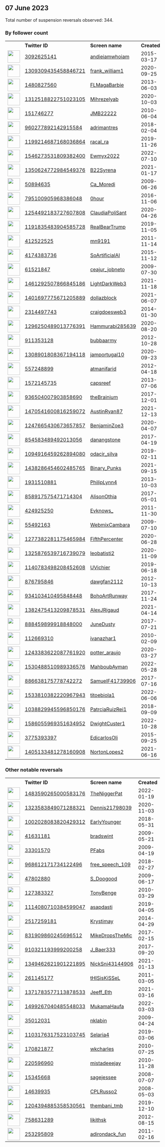 
## 07 June 2023
Total number of suspension reversals observed: 344.

### By follower count
<table><tr><th></th><th align="left">Twitter ID</th><th align="left">Screen name</th>
<th align="left">Created</th><th align="left">Status</th><th align="left">Suspended</th><th align="left">Followers</th>
<tr><td><a href="https://pbs.twimg.com/profile_images/824429021098303488/iFgEVFDI_normal.jpg"><img src="https://pbs.twimg.com/profile_images/824429021098303488/iFgEVFDI_normal.jpg" width="40px" height="40px" align="center"/></a></td><td><a href="https://twitter.com/intent/user?user_id=3092625141">3092625141</a></td><td><a href="https://twitter.com/andieiamwhoiam">andieiamwhoiam</a></td><td>2015-03-17</td><td align="center"></td><td></td><td>28393</td></tr>
<tr><td><a href="https://pbs.twimg.com/profile_images/1581485499285471232/lJlhtBHv_normal.jpg"><img src="https://pbs.twimg.com/profile_images/1581485499285471232/lJlhtBHv_normal.jpg" width="40px" height="40px" align="center"/></a></td><td><a href="https://twitter.com/intent/user?user_id=1309309435458846721">1309309435458846721</a></td><td><a href="https://twitter.com/frank_william1">frank_william1</a></td><td>2020-09-25</td><td align="center"></td><td>2023-03-04</td><td>22718</td></tr>
<tr><td><a href="https://pbs.twimg.com/profile_images/1666339820375769089/3tMLOmSw_normal.jpg"><img src="https://pbs.twimg.com/profile_images/1666339820375769089/3tMLOmSw_normal.jpg" width="40px" height="40px" align="center"/></a></td><td><a href="https://twitter.com/intent/user?user_id=1480827560">1480827560</a></td><td><a href="https://twitter.com/FLMagaBarbie">FLMagaBarbie</a></td><td>2013-06-03</td><td align="center"></td><td>2023-04-22</td><td>22422</td></tr>
<tr><td><a href="https://pbs.twimg.com/profile_images/1666206983295229961/Iqk5PCDo_normal.jpg"><img src="https://pbs.twimg.com/profile_images/1666206983295229961/Iqk5PCDo_normal.jpg" width="40px" height="40px" align="center"/></a></td><td><a href="https://twitter.com/intent/user?user_id=1312518822751023105">1312518822751023105</a></td><td><a href="https://twitter.com/Mihrezelyab">Mihrezelyab</a></td><td>2020-10-03</td><td align="center"></td><td></td><td>20110</td></tr>
<tr><td><a href="https://pbs.twimg.com/profile_images/1550271652348526592/Zup1fdKK_normal.jpg"><img src="https://pbs.twimg.com/profile_images/1550271652348526592/Zup1fdKK_normal.jpg" width="40px" height="40px" align="center"/></a></td><td><a href="https://twitter.com/intent/user?user_id=151746277">151746277</a></td><td><a href="https://twitter.com/JMB22222">JMB22222</a></td><td>2010-06-04</td><td align="center"></td><td>2022-10-21</td><td>18149</td></tr>
<tr><td><a href="https://pbs.twimg.com/profile_images/1666529333916192772/AKubbsq0_normal.jpg"><img src="https://pbs.twimg.com/profile_images/1666529333916192772/AKubbsq0_normal.jpg" width="40px" height="40px" align="center"/></a></td><td><a href="https://twitter.com/intent/user?user_id=960277892142915584">960277892142915584</a></td><td><a href="https://twitter.com/adrimantres">adrimantres</a></td><td>2018-02-04</td><td align="center"></td><td>2023-03-04</td><td>15685</td></tr>
<tr><td><a href="https://pbs.twimg.com/profile_images/1590147034883174401/ii6qzvgt_normal.jpg"><img src="https://pbs.twimg.com/profile_images/1590147034883174401/ii6qzvgt_normal.jpg" width="40px" height="40px" align="center"/></a></td><td><a href="https://twitter.com/intent/user?user_id=1199214687168036864">1199214687168036864</a></td><td><a href="https://twitter.com/racal_ra">racal_ra</a></td><td>2019-11-26</td><td align="center"></td><td>2023-04-30</td><td>13849</td></tr>
<tr><td><a href="https://pbs.twimg.com/profile_images/1623987547100643329/jo4S_dtJ_normal.jpg"><img src="https://pbs.twimg.com/profile_images/1623987547100643329/jo4S_dtJ_normal.jpg" width="40px" height="40px" align="center"/></a></td><td><a href="https://twitter.com/intent/user?user_id=1546273531809382400">1546273531809382400</a></td><td><a href="https://twitter.com/Ewmyx2022">Ewmyx2022</a></td><td>2022-07-10</td><td align="center"></td><td>2023-03-15</td><td>13665</td></tr>
<tr><td><a href="https://pbs.twimg.com/profile_images/1647785693597388803/jfzZUUQc_normal.jpg"><img src="https://pbs.twimg.com/profile_images/1647785693597388803/jfzZUUQc_normal.jpg" width="40px" height="40px" align="center"/></a></td><td><a href="https://twitter.com/intent/user?user_id=1350624772984549376">1350624772984549376</a></td><td><a href="https://twitter.com/B22Syrena">B22Syrena</a></td><td>2021-01-17</td><td align="center"></td><td></td><td>10304</td></tr>
<tr><td><a href="https://pbs.twimg.com/profile_images/1575635361912561665/RpKEvcEU_normal.jpg"><img src="https://pbs.twimg.com/profile_images/1575635361912561665/RpKEvcEU_normal.jpg" width="40px" height="40px" align="center"/></a></td><td><a href="https://twitter.com/intent/user?user_id=50894635">50894635</a></td><td><a href="https://twitter.com/Ca_Moredi">Ca_Moredi</a></td><td>2009-06-26</td><td align="center"></td><td>2022-10-17</td><td>9662</td></tr>
<tr><td><a href="https://pbs.twimg.com/profile_images/1667336255296741376/cn3d0m8m_normal.jpg"><img src="https://pbs.twimg.com/profile_images/1667336255296741376/cn3d0m8m_normal.jpg" width="40px" height="40px" align="center"/></a></td><td><a href="https://twitter.com/intent/user?user_id=795100905968386048">795100905968386048</a></td><td><a href="https://twitter.com/0hour">0hour</a></td><td>2016-11-06</td><td align="center"></td><td></td><td>9230</td></tr>
<tr><td><a href="https://pbs.twimg.com/profile_images/1618709101374050306/ac3aTwCC_normal.jpg"><img src="https://pbs.twimg.com/profile_images/1618709101374050306/ac3aTwCC_normal.jpg" width="40px" height="40px" align="center"/></a></td><td><a href="https://twitter.com/intent/user?user_id=1254492183727607808">1254492183727607808</a></td><td><a href="https://twitter.com/ClaudiaPoliSant">ClaudiaPoliSant</a></td><td>2020-04-26</td><td align="center"></td><td>2022-11-08</td><td>8628</td></tr>
<tr><td><a href="https://pbs.twimg.com/profile_images/1272595260435243010/jDSD8FJ__normal.jpg"><img src="https://pbs.twimg.com/profile_images/1272595260435243010/jDSD8FJ__normal.jpg" width="40px" height="40px" align="center"/></a></td><td><a href="https://twitter.com/intent/user?user_id=1191835483904585728">1191835483904585728</a></td><td><a href="https://twitter.com/RealBearTrump">RealBearTrump</a></td><td>2019-11-05</td><td align="center"></td><td></td><td>7358</td></tr>
<tr><td><a href="https://pbs.twimg.com/profile_images/1502337617957957645/NN23FNma_normal.jpg"><img src="https://pbs.twimg.com/profile_images/1502337617957957645/NN23FNma_normal.jpg" width="40px" height="40px" align="center"/></a></td><td><a href="https://twitter.com/intent/user?user_id=412522525">412522525</a></td><td><a href="https://twitter.com/mn9191">mn9191</a></td><td>2011-11-14</td><td align="center"></td><td>2023-05-25</td><td>7261</td></tr>
<tr><td><a href="https://pbs.twimg.com/profile_images/1659958968465104897/2OCDHqIL_normal.jpg"><img src="https://pbs.twimg.com/profile_images/1659958968465104897/2OCDHqIL_normal.jpg" width="40px" height="40px" align="center"/></a></td><td><a href="https://twitter.com/intent/user?user_id=4174383736">4174383736</a></td><td><a href="https://twitter.com/SoArtificialAI">SoArtificialAI</a></td><td>2015-11-12</td><td align="center"></td><td>2023-03-29</td><td>7176</td></tr>
<tr><td><a href="https://pbs.twimg.com/profile_images/1639849875817873410/asRZUDoO_normal.jpg"><img src="https://pbs.twimg.com/profile_images/1639849875817873410/asRZUDoO_normal.jpg" width="40px" height="40px" align="center"/></a></td><td><a href="https://twitter.com/intent/user?user_id=61521847">61521847</a></td><td><a href="https://twitter.com/ceajur_jobneto">ceajur_jobneto</a></td><td>2009-07-30</td><td align="center"></td><td></td><td>6731</td></tr>
<tr><td><a href="https://pbs.twimg.com/profile_images/1575129345567428612/Ejgeg_y5_normal.jpg"><img src="https://pbs.twimg.com/profile_images/1575129345567428612/Ejgeg_y5_normal.jpg" width="40px" height="40px" align="center"/></a></td><td><a href="https://twitter.com/intent/user?user_id=1461292507866845186">1461292507866845186</a></td><td><a href="https://twitter.com/LightDarkWeb3">LightDarkWeb3</a></td><td>2021-11-18</td><td align="center"></td><td>2023-06-01</td><td>5846</td></tr>
<tr><td><a href="https://pbs.twimg.com/profile_images/1667321152522289153/_zW0g8PJ_normal.png"><img src="https://pbs.twimg.com/profile_images/1667321152522289153/_zW0g8PJ_normal.png" width="40px" height="40px" align="center"/></a></td><td><a href="https://twitter.com/intent/user?user_id=1401697775671205889">1401697775671205889</a></td><td><a href="https://twitter.com/dollazblock">dollazblock</a></td><td>2021-06-07</td><td align="center"></td><td>2023-06-01</td><td>5839</td></tr>
<tr><td><a href="https://pbs.twimg.com/profile_images/1597927206541467649/RbBKx9dZ_normal.jpg"><img src="https://pbs.twimg.com/profile_images/1597927206541467649/RbBKx9dZ_normal.jpg" width="40px" height="40px" align="center"/></a></td><td><a href="https://twitter.com/intent/user?user_id=2314497743">2314497743</a></td><td><a href="https://twitter.com/craigdoesweb3">craigdoesweb3</a></td><td>2014-01-30</td><td align="center"></td><td>2023-06-01</td><td>5750</td></tr>
<tr><td><a href="https://pbs.twimg.com/profile_images/1523613642876325888/TcbH7tCz_normal.jpg"><img src="https://pbs.twimg.com/profile_images/1523613642876325888/TcbH7tCz_normal.jpg" width="40px" height="40px" align="center"/></a></td><td><a href="https://twitter.com/intent/user?user_id=1296250489013776391">1296250489013776391</a></td><td><a href="https://twitter.com/Hammurabi285639">Hammurabi285639</a></td><td>2020-08-20</td><td align="center"></td><td></td><td>5534</td></tr>
<tr><td><a href="https://pbs.twimg.com/profile_images/1220511851756302336/ysvBDFpo_normal.jpg"><img src="https://pbs.twimg.com/profile_images/1220511851756302336/ysvBDFpo_normal.jpg" width="40px" height="40px" align="center"/></a></td><td><a href="https://twitter.com/intent/user?user_id=911353128">911353128</a></td><td><a href="https://twitter.com/bubbaarmy">bubbaarmy</a></td><td>2012-10-28</td><td align="center"></td><td></td><td>5381</td></tr>
<tr><td><a href="https://pbs.twimg.com/profile_images/1467675293473255425/0WAv_gj9_normal.jpg"><img src="https://pbs.twimg.com/profile_images/1467675293473255425/0WAv_gj9_normal.jpg" width="40px" height="40px" align="center"/></a></td><td><a href="https://twitter.com/intent/user?user_id=1308901808367194118">1308901808367194118</a></td><td><a href="https://twitter.com/jamportugal10">jamportugal10</a></td><td>2020-09-23</td><td align="center"></td><td></td><td>5375</td></tr>
<tr><td><a href="https://pbs.twimg.com/profile_images/610456299046891520/-jQnpRYy_normal.jpg"><img src="https://pbs.twimg.com/profile_images/610456299046891520/-jQnpRYy_normal.jpg" width="40px" height="40px" align="center"/></a></td><td><a href="https://twitter.com/intent/user?user_id=557248899">557248899</a></td><td><a href="https://twitter.com/atmanifarid">atmanifarid</a></td><td>2012-04-18</td><td align="center"></td><td>2023-05-29</td><td>4990</td></tr>
<tr><td><a href="https://pbs.twimg.com/profile_images/1018274420530532352/HClD1g89_normal.jpg"><img src="https://pbs.twimg.com/profile_images/1018274420530532352/HClD1g89_normal.jpg" width="40px" height="40px" align="center"/></a></td><td><a href="https://twitter.com/intent/user?user_id=1572145735">1572145735</a></td><td><a href="https://twitter.com/capsreef">capsreef</a></td><td>2013-07-06</td><td align="center"></td><td></td><td>4923</td></tr>
<tr><td><a href="https://pbs.twimg.com/profile_images/1666127650962767882/9w7HktMq_normal.jpg"><img src="https://pbs.twimg.com/profile_images/1666127650962767882/9w7HktMq_normal.jpg" width="40px" height="40px" align="center"/></a></td><td><a href="https://twitter.com/intent/user?user_id=936504007903858690">936504007903858690</a></td><td><a href="https://twitter.com/theBrainium">theBrainium</a></td><td>2017-12-01</td><td align="center"></td><td>2023-06-01</td><td>4878</td></tr>
<tr><td><a href="https://pbs.twimg.com/profile_images/1616704431302615040/guX8yu1k_normal.png"><img src="https://pbs.twimg.com/profile_images/1616704431302615040/guX8yu1k_normal.png" width="40px" height="40px" align="center"/></a></td><td><a href="https://twitter.com/intent/user?user_id=1470541600816259072">1470541600816259072</a></td><td><a href="https://twitter.com/AustinRyan87">AustinRyan87</a></td><td>2021-12-13</td><td align="center"></td><td>2023-06-01</td><td>4427</td></tr>
<tr><td><a href="https://pbs.twimg.com/profile_images/1650293064500498440/9pkyxhhM_normal.jpg"><img src="https://pbs.twimg.com/profile_images/1650293064500498440/9pkyxhhM_normal.jpg" width="40px" height="40px" align="center"/></a></td><td><a href="https://twitter.com/intent/user?user_id=1247665430673657857">1247665430673657857</a></td><td><a href="https://twitter.com/BenjaminZoe3">BenjaminZoe3</a></td><td>2020-04-07</td><td align="center"></td><td>2023-06-02</td><td>4277</td></tr>
<tr><td><a href="https://pbs.twimg.com/profile_images/1586223545750675456/UqkfPQim_normal.jpg"><img src="https://pbs.twimg.com/profile_images/1586223545750675456/UqkfPQim_normal.jpg" width="40px" height="40px" align="center"/></a></td><td><a href="https://twitter.com/intent/user?user_id=854583489492013056">854583489492013056</a></td><td><a href="https://twitter.com/danangstone">danangstone</a></td><td>2017-04-19</td><td align="center"></td><td>2023-05-11</td><td>4171</td></tr>
<tr><td><a href="https://pbs.twimg.com/profile_images/1496468357394145281/8FLBKHdc_normal.jpg"><img src="https://pbs.twimg.com/profile_images/1496468357394145281/8FLBKHdc_normal.jpg" width="40px" height="40px" align="center"/></a></td><td><a href="https://twitter.com/intent/user?user_id=1094916459262894080">1094916459262894080</a></td><td><a href="https://twitter.com/odacir_silva">odacir_silva</a></td><td>2019-02-11</td><td align="center"></td><td>2022-11-08</td><td>4060</td></tr>
<tr><td><a href="https://pbs.twimg.com/profile_images/1438289035810770946/2oDzcMQo_normal.jpg"><img src="https://pbs.twimg.com/profile_images/1438289035810770946/2oDzcMQo_normal.jpg" width="40px" height="40px" align="center"/></a></td><td><a href="https://twitter.com/intent/user?user_id=1438286454602485765">1438286454602485765</a></td><td><a href="https://twitter.com/Binary_Punks">Binary_Punks</a></td><td>2021-09-15</td><td align="center"></td><td>2023-01-16</td><td>3869</td></tr>
<tr><td><a href="https://pbs.twimg.com/profile_images/1546050410733002753/WjlV64nj_normal.jpg"><img src="https://pbs.twimg.com/profile_images/1546050410733002753/WjlV64nj_normal.jpg" width="40px" height="40px" align="center"/></a></td><td><a href="https://twitter.com/intent/user?user_id=1931510881">1931510881</a></td><td><a href="https://twitter.com/PhilipLynn4">PhilipLynn4</a></td><td>2013-10-03</td><td align="center"></td><td>2022-08-19</td><td>3829</td></tr>
<tr><td><a href="https://pbs.twimg.com/profile_images/1644150850431119362/iJqVFFeu_normal.jpg"><img src="https://pbs.twimg.com/profile_images/1644150850431119362/iJqVFFeu_normal.jpg" width="40px" height="40px" align="center"/></a></td><td><a href="https://twitter.com/intent/user?user_id=858917575471714304">858917575471714304</a></td><td><a href="https://twitter.com/AlisonOthia">AlisonOthia</a></td><td>2017-05-01</td><td align="center"></td><td>2022-05-26</td><td>3746</td></tr>
<tr><td><a href="https://pbs.twimg.com/profile_images/1662026524772401153/wEXJDXhG_normal.jpg"><img src="https://pbs.twimg.com/profile_images/1662026524772401153/wEXJDXhG_normal.jpg" width="40px" height="40px" align="center"/></a></td><td><a href="https://twitter.com/intent/user?user_id=424925250">424925250</a></td><td><a href="https://twitter.com/Evknows_">Evknows_</a></td><td>2011-11-30</td><td align="center"></td><td>2023-06-01</td><td>3660</td></tr>
<tr><td><a href="https://pbs.twimg.com/profile_images/1381998914988036097/v8nyCZZE_normal.jpg"><img src="https://pbs.twimg.com/profile_images/1381998914988036097/v8nyCZZE_normal.jpg" width="40px" height="40px" align="center"/></a></td><td><a href="https://twitter.com/intent/user?user_id=55492163">55492163</a></td><td><a href="https://twitter.com/WebmixCambara">WebmixCambara</a></td><td>2009-07-10</td><td align="center"></td><td>2022-11-20</td><td>3598</td></tr>
<tr><td><a href="https://pbs.twimg.com/profile_images/1383252477273800707/UaxGFVpY_normal.jpg"><img src="https://pbs.twimg.com/profile_images/1383252477273800707/UaxGFVpY_normal.jpg" width="40px" height="40px" align="center"/></a></td><td><a href="https://twitter.com/intent/user?user_id=1277382281175465984">1277382281175465984</a></td><td><a href="https://twitter.com/FifthPercenter">FifthPercenter</a></td><td>2020-06-28</td><td align="center"></td><td>2022-11-30</td><td>3589</td></tr>
<tr><td><a href="https://pbs.twimg.com/profile_images/1506992275645247492/3mUMhJTs_normal.jpg"><img src="https://pbs.twimg.com/profile_images/1506992275645247492/3mUMhJTs_normal.jpg" width="40px" height="40px" align="center"/></a></td><td><a href="https://twitter.com/intent/user?user_id=1325876539716739079">1325876539716739079</a></td><td><a href="https://twitter.com/leobatisti2">leobatisti2</a></td><td>2020-11-09</td><td align="center"></td><td></td><td>3471</td></tr>
<tr><td><a href="https://pbs.twimg.com/profile_images/1483412028182126595/5ZzY8CAK_normal.jpg"><img src="https://pbs.twimg.com/profile_images/1483412028182126595/5ZzY8CAK_normal.jpg" width="40px" height="40px" align="center"/></a></td><td><a href="https://twitter.com/intent/user?user_id=1140783498208452608">1140783498208452608</a></td><td><a href="https://twitter.com/UVichier">UVichier</a></td><td>2019-06-18</td><td align="center"></td><td>2022-09-21</td><td>3443</td></tr>
<tr><td><a href="https://pbs.twimg.com/profile_images/1154375414292340742/vfU3loKK_normal.jpg"><img src="https://pbs.twimg.com/profile_images/1154375414292340742/vfU3loKK_normal.jpg" width="40px" height="40px" align="center"/></a></td><td><a href="https://twitter.com/intent/user?user_id=876795846">876795846</a></td><td><a href="https://twitter.com/dawgfan2112">dawgfan2112</a></td><td>2012-10-13</td><td align="center"></td><td></td><td>3436</td></tr>
<tr><td><a href="https://pbs.twimg.com/profile_images/1662421439549677568/_85GbYit_normal.jpg"><img src="https://pbs.twimg.com/profile_images/1662421439549677568/_85GbYit_normal.jpg" width="40px" height="40px" align="center"/></a></td><td><a href="https://twitter.com/intent/user?user_id=934103410495848448">934103410495848448</a></td><td><a href="https://twitter.com/BohoArtRunway">BohoArtRunway</a></td><td>2017-11-24</td><td align="center"></td><td>2023-06-02</td><td>3379</td></tr>
<tr><td><a href="https://pbs.twimg.com/profile_images/1484337333314809859/v5Sa7V-B_normal.jpg"><img src="https://pbs.twimg.com/profile_images/1484337333314809859/v5Sa7V-B_normal.jpg" width="40px" height="40px" align="center"/></a></td><td><a href="https://twitter.com/intent/user?user_id=1382475413209878531">1382475413209878531</a></td><td><a href="https://twitter.com/AlexJRigaud">AlexJRigaud</a></td><td>2021-04-14</td><td align="center"></td><td></td><td>3132</td></tr>
<tr><td><a href="https://pbs.twimg.com/profile_images/890570126113878016/f3QQbH-Q_normal.jpg"><img src="https://pbs.twimg.com/profile_images/890570126113878016/f3QQbH-Q_normal.jpg" width="40px" height="40px" align="center"/></a></td><td><a href="https://twitter.com/intent/user?user_id=888459899918848000">888459899918848000</a></td><td><a href="https://twitter.com/JuneDusty">JuneDusty</a></td><td>2017-07-21</td><td align="center"></td><td>2022-08-22</td><td>3091</td></tr>
<tr><td><a href="https://pbs.twimg.com/profile_images/1651505234135642114/je6G99h-_normal.jpg"><img src="https://pbs.twimg.com/profile_images/1651505234135642114/je6G99h-_normal.jpg" width="40px" height="40px" align="center"/></a></td><td><a href="https://twitter.com/intent/user?user_id=112669310">112669310</a></td><td><a href="https://twitter.com/ivanazhar1">ivanazhar1</a></td><td>2010-02-09</td><td align="center"></td><td>2023-03-21</td><td>3001</td></tr>
<tr><td><a href="https://pbs.twimg.com/profile_images/1660425732223381506/z2GPBCCr_normal.jpg"><img src="https://pbs.twimg.com/profile_images/1660425732223381506/z2GPBCCr_normal.jpg" width="40px" height="40px" align="center"/></a></td><td><a href="https://twitter.com/intent/user?user_id=1243383622087761920">1243383622087761920</a></td><td><a href="https://twitter.com/potter_araujo">potter_araujo</a></td><td>2020-03-27</td><td align="center"></td><td>2022-10-14</td><td>2914</td></tr>
<tr><td><a href="https://pbs.twimg.com/profile_images/1638985214344024064/2nYLspW0_normal.jpg"><img src="https://pbs.twimg.com/profile_images/1638985214344024064/2nYLspW0_normal.jpg" width="40px" height="40px" align="center"/></a></td><td><a href="https://twitter.com/intent/user?user_id=1530488510989336576">1530488510989336576</a></td><td><a href="https://twitter.com/MahboubAyman">MahboubAyman</a></td><td>2022-05-28</td><td align="center"></td><td>2023-06-01</td><td>2909</td></tr>
<tr><td><a href="https://pbs.twimg.com/profile_images/1070051508429967360/bigm2HIH_normal.jpg"><img src="https://pbs.twimg.com/profile_images/1070051508429967360/bigm2HIH_normal.jpg" width="40px" height="40px" align="center"/></a></td><td><a href="https://twitter.com/intent/user?user_id=886638175778742272">886638175778742272</a></td><td><a href="https://twitter.com/SamuelF41739906">SamuelF41739906</a></td><td>2017-07-16</td><td align="center"></td><td>2022-10-17</td><td>2738</td></tr>
<tr><td><a href="https://pbs.twimg.com/profile_images/1664343647045689365/0eJsq3xP_normal.jpg"><img src="https://pbs.twimg.com/profile_images/1664343647045689365/0eJsq3xP_normal.jpg" width="40px" height="40px" align="center"/></a></td><td><a href="https://twitter.com/intent/user?user_id=1533810382220967943">1533810382220967943</a></td><td><a href="https://twitter.com/titoebiola1">titoebiola1</a></td><td>2022-06-06</td><td align="center"></td><td>2023-03-19</td><td>2676</td></tr>
<tr><td><a href="https://pbs.twimg.com/profile_images/1559971307311095809/1xBV1f8R_normal.png"><img src="https://pbs.twimg.com/profile_images/1559971307311095809/1xBV1f8R_normal.png" width="40px" height="40px" align="center"/></a></td><td><a href="https://twitter.com/intent/user?user_id=1038829945596850176">1038829945596850176</a></td><td><a href="https://twitter.com/PatrciaRuizRei1">PatrciaRuizRei1</a></td><td>2018-09-09</td><td align="center"></td><td>2022-12-10</td><td>2661</td></tr>
<tr><td><a href="https://pbs.twimg.com/profile_images/1597685424905920521/Xwfm-EMQ_normal.jpg"><img src="https://pbs.twimg.com/profile_images/1597685424905920521/Xwfm-EMQ_normal.jpg" width="40px" height="40px" align="center"/></a></td><td><a href="https://twitter.com/intent/user?user_id=1586055969351634952">1586055969351634952</a></td><td><a href="https://twitter.com/DwightCuster1">DwightCuster1</a></td><td>2022-10-28</td><td align="center"></td><td>2023-06-06</td><td>2570</td></tr>
<tr><td><a href="https://pbs.twimg.com/profile_images/1559992449703059458/mhamtR_Z_normal.jpg"><img src="https://pbs.twimg.com/profile_images/1559992449703059458/mhamtR_Z_normal.jpg" width="40px" height="40px" align="center"/></a></td><td><a href="https://twitter.com/intent/user?user_id=3775393397">3775393397</a></td><td><a href="https://twitter.com/EdicarlosOli">EdicarlosOli</a></td><td>2015-09-25</td><td align="center"></td><td>2022-10-15</td><td>2427</td></tr>
<tr><td><a href="https://pbs.twimg.com/profile_images/1635323965110468608/MvoY4DoP_normal.jpg"><img src="https://pbs.twimg.com/profile_images/1635323965110468608/MvoY4DoP_normal.jpg" width="40px" height="40px" align="center"/></a></td><td><a href="https://twitter.com/intent/user?user_id=1405133481278160908">1405133481278160908</a></td><td><a href="https://twitter.com/NortonLopes2">NortonLopes2</a></td><td>2021-06-16</td><td align="center"></td><td></td><td>2351</td></tr>
</table>

### Other notable reversals
<table><tr><th></th><th align="left">Twitter ID</th><th align="left">Screen name</th>
<th align="left">Created</th><th align="left">Status</th><th align="left">Suspended</th><th align="left">Followers</th>
<tr><td><a href="https://pbs.twimg.com/profile_images/1484326148863524874/cx4488n__normal.jpg"><img src="https://pbs.twimg.com/profile_images/1484326148863524874/cx4488n__normal.jpg" width="40px" height="40px" align="center"/></a></td><td><a href="https://twitter.com/intent/user?user_id=1483590265000583176">1483590265000583176</a></td><td><a href="https://twitter.com/TheNiggerPat">TheNiggerPat</a></td><td>2022-01-19</td><td align="center"></td><td>2022-11-07</td><td>336</td></tr>
<tr><td><a href="https://pbs.twimg.com/profile_images/1607779231622103040/P45xTQCk_normal.jpg"><img src="https://pbs.twimg.com/profile_images/1607779231622103040/P45xTQCk_normal.jpg" width="40px" height="40px" align="center"/></a></td><td><a href="https://twitter.com/intent/user?user_id=1323583849071288321">1323583849071288321</a></td><td><a href="https://twitter.com/Dennis21798039">Dennis21798039</a></td><td>2020-11-03</td><td align="center"></td><td>2022-12-31</td><td>859</td></tr>
<tr><td><a href="https://pbs.twimg.com/profile_images/1337752286987214848/-PqtcgUS_normal.jpg"><img src="https://pbs.twimg.com/profile_images/1337752286987214848/-PqtcgUS_normal.jpg" width="40px" height="40px" align="center"/></a></td><td><a href="https://twitter.com/intent/user?user_id=1002028083820429312">1002028083820429312</a></td><td><a href="https://twitter.com/EarlyYounger">EarlyYounger</a></td><td>2018-05-31</td><td align="center"></td><td>2023-05-28</td><td>171</td></tr>
<tr><td><a href="https://pbs.twimg.com/profile_images/1103822726089883648/08vgvgeO_normal.png"><img src="https://pbs.twimg.com/profile_images/1103822726089883648/08vgvgeO_normal.png" width="40px" height="40px" align="center"/></a></td><td><a href="https://twitter.com/intent/user?user_id=41631181">41631181</a></td><td><a href="https://twitter.com/bradswint">bradswint</a></td><td>2009-05-21</td><td align="center">🔒</td><td>2023-03-30</td><td>15</td></tr>
<tr><td><a href="https://pbs.twimg.com/profile_images/1327303728806981634/xSbbAKcy_normal.jpg"><img src="https://pbs.twimg.com/profile_images/1327303728806981634/xSbbAKcy_normal.jpg" width="40px" height="40px" align="center"/></a></td><td><a href="https://twitter.com/intent/user?user_id=33301570">33301570</a></td><td><a href="https://twitter.com/PFabs">PFabs</a></td><td>2009-04-19</td><td align="center"></td><td>2023-05-28</td><td>36</td></tr>
<tr><td><a href="https://abs.twimg.com/sticky/default_profile_images/default_profile_normal.png"><img src="https://abs.twimg.com/sticky/default_profile_images/default_profile_normal.png" width="40px" height="40px" align="center"/></a></td><td><a href="https://twitter.com/intent/user?user_id=968612171734122496">968612171734122496</a></td><td><a href="https://twitter.com/free_speech_109">free_speech_109</a></td><td>2018-02-27</td><td align="center"></td><td>2023-05-28</td><td>38</td></tr>
<tr><td><a href="https://pbs.twimg.com/profile_images/1437846248560672779/iQjxrec0_normal.jpg"><img src="https://pbs.twimg.com/profile_images/1437846248560672779/iQjxrec0_normal.jpg" width="40px" height="40px" align="center"/></a></td><td><a href="https://twitter.com/intent/user?user_id=47802880">47802880</a></td><td><a href="https://twitter.com/S_Doogood">S_Doogood</a></td><td>2009-06-17</td><td align="center"></td><td>2022-12-11</td><td>476</td></tr>
<tr><td><a href="https://pbs.twimg.com/profile_images/430532192070930433/tOQvELd-_normal.jpeg"><img src="https://pbs.twimg.com/profile_images/430532192070930433/tOQvELd-_normal.jpeg" width="40px" height="40px" align="center"/></a></td><td><a href="https://twitter.com/intent/user?user_id=127383327">127383327</a></td><td><a href="https://twitter.com/TonyBenge">TonyBenge</a></td><td>2010-03-29</td><td align="center"></td><td>2023-06-02</td><td>1175</td></tr>
<tr><td><a href="https://pbs.twimg.com/profile_images/1617178766567940104/q36M0jH6_normal.jpg"><img src="https://pbs.twimg.com/profile_images/1617178766567940104/q36M0jH6_normal.jpg" width="40px" height="40px" align="center"/></a></td><td><a href="https://twitter.com/intent/user?user_id=1114080710384599047">1114080710384599047</a></td><td><a href="https://twitter.com/asapdasti">asapdasti</a></td><td>2019-04-05</td><td align="center">🔒</td><td>2023-05-29</td><td>3</td></tr>
<tr><td><a href="https://pbs.twimg.com/profile_images/1519710829268119556/eEFghSGN_normal.jpg"><img src="https://pbs.twimg.com/profile_images/1519710829268119556/eEFghSGN_normal.jpg" width="40px" height="40px" align="center"/></a></td><td><a href="https://twitter.com/intent/user?user_id=2517259181">2517259181</a></td><td><a href="https://twitter.com/Krystimay">Krystimay</a></td><td>2014-04-29</td><td align="center"></td><td>2023-05-29</td><td>1</td></tr>
<tr><td><a href="https://pbs.twimg.com/profile_images/1384798431022092290/qmU5opzO_normal.jpg"><img src="https://pbs.twimg.com/profile_images/1384798431022092290/qmU5opzO_normal.jpg" width="40px" height="40px" align="center"/></a></td><td><a href="https://twitter.com/intent/user?user_id=831909860245696512">831909860245696512</a></td><td><a href="https://twitter.com/MikeDropsTheMic">MikeDropsTheMic</a></td><td>2017-02-15</td><td align="center"></td><td>2023-06-03</td><td>41</td></tr>
<tr><td><a href="https://pbs.twimg.com/profile_images/1494150434381914118/FBWUOTOW_normal.jpg"><img src="https://pbs.twimg.com/profile_images/1494150434381914118/FBWUOTOW_normal.jpg" width="40px" height="40px" align="center"/></a></td><td><a href="https://twitter.com/intent/user?user_id=910321193999200258">910321193999200258</a></td><td><a href="https://twitter.com/J_Baer333">J_Baer333</a></td><td>2017-09-20</td><td align="center"></td><td>2023-01-08</td><td>6</td></tr>
<tr><td><a href="https://pbs.twimg.com/profile_images/1666679000465276929/Yoe6xPPp_normal.jpg"><img src="https://pbs.twimg.com/profile_images/1666679000465276929/Yoe6xPPp_normal.jpg" width="40px" height="40px" align="center"/></a></td><td><a href="https://twitter.com/intent/user?user_id=1349462621901221895">1349462621901221895</a></td><td><a href="https://twitter.com/NickSni43144906">NickSni43144906</a></td><td>2021-01-13</td><td align="center"></td><td>2023-06-01</td><td>1841</td></tr>
<tr><td><a href="https://pbs.twimg.com/profile_images/1574542250318745606/rEvx49Dz_normal.jpg"><img src="https://pbs.twimg.com/profile_images/1574542250318745606/rEvx49Dz_normal.jpg" width="40px" height="40px" align="center"/></a></td><td><a href="https://twitter.com/intent/user?user_id=261145177">261145177</a></td><td><a href="https://twitter.com/tHISisKiSSeL">tHISisKiSSeL</a></td><td>2011-03-05</td><td align="center"></td><td>2022-10-21</td><td>96</td></tr>
<tr><td><a href="https://pbs.twimg.com/profile_images/1629242563818360837/QvH4zn5A_normal.jpg"><img src="https://pbs.twimg.com/profile_images/1629242563818360837/QvH4zn5A_normal.jpg" width="40px" height="40px" align="center"/></a></td><td><a href="https://twitter.com/intent/user?user_id=1371783577113878533">1371783577113878533</a></td><td><a href="https://twitter.com/Jeeff_Eth">Jeeff_Eth</a></td><td>2021-03-16</td><td align="center"></td><td>2023-06-02</td><td>2118</td></tr>
<tr><td><a href="https://pbs.twimg.com/profile_images/1634205992085749760/xjQqPspw_normal.jpg"><img src="https://pbs.twimg.com/profile_images/1634205992085749760/xjQqPspw_normal.jpg" width="40px" height="40px" align="center"/></a></td><td><a href="https://twitter.com/intent/user?user_id=1499267040485548033">1499267040485548033</a></td><td><a href="https://twitter.com/MukamaHaufa">MukamaHaufa</a></td><td>2022-03-03</td><td align="center"></td><td>2023-05-29</td><td>639</td></tr>
<tr><td><a href="https://pbs.twimg.com/profile_images/1524831545948786710/BK-ZhyhY_normal.jpg"><img src="https://pbs.twimg.com/profile_images/1524831545948786710/BK-ZhyhY_normal.jpg" width="40px" height="40px" align="center"/></a></td><td><a href="https://twitter.com/intent/user?user_id=35012031">35012031</a></td><td><a href="https://twitter.com/nklabin">nklabin</a></td><td>2009-04-24</td><td align="center"></td><td>2022-12-18</td><td>243</td></tr>
<tr><td><a href="https://pbs.twimg.com/profile_images/1586223650595917825/1ZQsNob8_normal.jpg"><img src="https://pbs.twimg.com/profile_images/1586223650595917825/1ZQsNob8_normal.jpg" width="40px" height="40px" align="center"/></a></td><td><a href="https://twitter.com/intent/user?user_id=1103176317523103745">1103176317523103745</a></td><td><a href="https://twitter.com/Selaria4">Selaria4</a></td><td>2019-03-06</td><td align="center"></td><td>2023-05-27</td><td>134</td></tr>
<tr><td><a href="https://pbs.twimg.com/profile_images/2733004649/d3c52cead83802fb2d2fda548d510933_normal.jpeg"><img src="https://pbs.twimg.com/profile_images/2733004649/d3c52cead83802fb2d2fda548d510933_normal.jpeg" width="40px" height="40px" align="center"/></a></td><td><a href="https://twitter.com/intent/user?user_id=170821877">170821877</a></td><td><a href="https://twitter.com/wkcharles">wkcharles</a></td><td>2010-07-25</td><td align="center"></td><td>2023-03-23</td><td>92</td></tr>
<tr><td><a href="https://abs.twimg.com/sticky/default_profile_images/default_profile_normal.png"><img src="https://abs.twimg.com/sticky/default_profile_images/default_profile_normal.png" width="40px" height="40px" align="center"/></a></td><td><a href="https://twitter.com/intent/user?user_id=220596960">220596960</a></td><td><a href="https://twitter.com/mistadeeejay">mistadeeejay</a></td><td>2010-11-28</td><td align="center"></td><td>2023-03-30</td><td>7</td></tr>
<tr><td><a href="https://pbs.twimg.com/profile_images/564246732590944257/c-DL_10q_normal.jpeg"><img src="https://pbs.twimg.com/profile_images/564246732590944257/c-DL_10q_normal.jpeg" width="40px" height="40px" align="center"/></a></td><td><a href="https://twitter.com/intent/user?user_id=15345668">15345668</a></td><td><a href="https://twitter.com/sagejessee">sagejessee</a></td><td>2008-07-07</td><td align="center">🔒</td><td>2023-03-20</td><td>64</td></tr>
<tr><td><a href="https://pbs.twimg.com/profile_images/906272005829181440/-XJmUkwZ_normal.jpg"><img src="https://pbs.twimg.com/profile_images/906272005829181440/-XJmUkwZ_normal.jpg" width="40px" height="40px" align="center"/></a></td><td><a href="https://twitter.com/intent/user?user_id=14639935">14639935</a></td><td><a href="https://twitter.com/CPLRusso2">CPLRusso2</a></td><td>2008-05-03</td><td align="center"></td><td>2023-05-27</td><td>1396</td></tr>
<tr><td><a href="https://pbs.twimg.com/profile_images/1622626529799700480/NyP0KZTU_normal.jpg"><img src="https://pbs.twimg.com/profile_images/1622626529799700480/NyP0KZTU_normal.jpg" width="40px" height="40px" align="center"/></a></td><td><a href="https://twitter.com/intent/user?user_id=1204394885358530561">1204394885358530561</a></td><td><a href="https://twitter.com/thembani_tmb">thembani_tmb</a></td><td>2019-12-10</td><td align="center"></td><td>2023-05-30</td><td>1296</td></tr>
<tr><td><a href="https://pbs.twimg.com/profile_images/1653534399814594561/CQ-QGKq4_normal.jpg"><img src="https://pbs.twimg.com/profile_images/1653534399814594561/CQ-QGKq4_normal.jpg" width="40px" height="40px" align="center"/></a></td><td><a href="https://twitter.com/intent/user?user_id=758631289">758631289</a></td><td><a href="https://twitter.com/likithsk">likithsk</a></td><td>2012-08-15</td><td align="center"></td><td>2023-05-24</td><td>10</td></tr>
<tr><td><a href="https://pbs.twimg.com/profile_images/1622459443144269824/JWm4Wjma_normal.jpg"><img src="https://pbs.twimg.com/profile_images/1622459443144269824/JWm4Wjma_normal.jpg" width="40px" height="40px" align="center"/></a></td><td><a href="https://twitter.com/intent/user?user_id=253295809">253295809</a></td><td><a href="https://twitter.com/adirondack_fun">adirondack_fun</a></td><td>2011-02-16</td><td align="center"></td><td>2023-06-01</td><td>133</td></tr>
</table>
